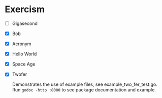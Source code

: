 # Exercism

- [ ] Gigasecond
- [x] Bob
- [x] Acronym
- [x] Hello World
- [x] Space Age
- [x] Twofer

  Demonstrates the use of example files, see example_two_fer_test.go.
  Run `godoc -http :8000` to see package documentation and example.

